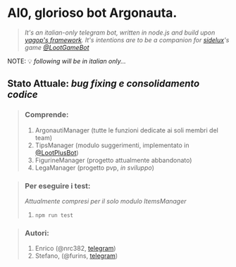 # Al0, glorioso bot Argonauta.
> _It's an italian-only telegram bot, written in node.js and build upon [yagop's framework](https://github.com/yagop/node-telegram-bot-api).
> It's intentions are to be a companion for [sidelux](https://github.com/sidelux)'s game [@LootGameBot](https://t.me/lootgamebot)_

NOTE: 💡 _following will be in italian only..._

## Stato Attuale: _bug fixing e consolidamento codice_

> ### Comprende:
> 1. ArgonautiManager (tutte le funzioni dedicate ai soli membri del team)
> 1. TipsManager (modulo suggerimenti, implementato in [@LootPlusBot](https://t.me/lootplusbot))
> 1. FigurineManager (progetto attualmente abbandonato)
> 1. LegaManager (progetto pvp, _in sviluppo_)

>### Per eseguire i test:
> _Attualmente compresi per il solo modulo ItemsManager_
> 1. `npm run test`

>### Autori:
> 1. Enrico (@nrc382, [telegram](https://t.me/nrc382))
> 1. Stefano, (@furins, [telegram](https://t.me/furins))
